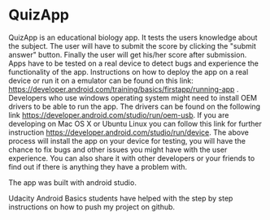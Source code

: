 # QuizApp
QuizApp is an educational biology app. It tests the users knowledge about the subject. The user will have to submit the score by clicking the "submit answer" button. Finally the user will get his/her score after submission.
Apps have to be tested on a real device to detect bugs and experience the functionality of the app. Instructions on how to deploy the app on a real device or run it on a emulator can be found on this link: https://developer.android.com/training/basics/firstapp/running-app . 
Developers who use windows operating system might need to install OEM drivers to be able to run the app. The drivers can be found on the following link https://developer.android.com/studio/run/oem-usb. If  you are developing on Mac OS X or Ubuntu Linux you can follow this link for further instruction https://developer.android.com/studio/run/device.
The above process will install the app on your device for testing, you will have the chance to fix bugs and other issues you might have with the user experience. You can also share it with other developers or your friends to find out if there is anything they have a problem with.

The app was built with android studio.

Udacity Android Basics students have helped with the step by step instructions on how to push my project on github.
